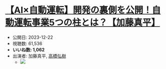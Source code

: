 # [【AI×自動運転】開発の裏側を公開！自動運転事業5つの柱とは？【加藤真平】](https://www.youtube.com/watch?v=q0k0hRhFEGQ)
-   公開日: 2023-12-22
-   視聴数: 61,536
-   **いいね数: 1,062**
-   出演者: 加藤真平, [高橋弘樹](/rehacq_fan/people/高橋弘樹 "wikilink")
    - [![](https://img.youtube.com/vi/q0k0hRhFEGQ/hqdefault.jpg)](https://www.youtube.com/watch?v=q0k0hRhFEGQ)
